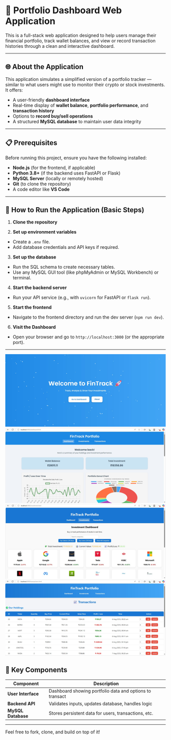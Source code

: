 # 💼 Portfolio Dashboard Web Application

This is a full-stack web application designed to help users manage their financial portfolio, track wallet balances, and view or record transaction histories through a clean and interactive dashboard.

---

## 🌐 About the Application

This application simulates a simplified version of a portfolio tracker — similar to what users might use to monitor their crypto or stock investments. It offers:

- A user-friendly **dashboard interface**
- Real-time display of **wallet balance**, **portfolio performance**, and **transaction history**
- Options to **record buy/sell operations**
- A structured **MySQL database** to maintain user data integrity


---

## 📋 Prerequisites

Before running this project, ensure you have the following installed:

- **Node.js** (for the frontend, if applicable)
- **Python 3.8+** (if the backend uses FastAPI or Flask)
- **MySQL Server** (locally or remotely hosted)
- **Git** (to clone the repository)
- A code editor like **VS Code**

---

## 🚀 How to Run the Application (Basic Steps)

1. **Clone the repository**

2. **Set up environment variables**
- Create a `.env` file.
- Add database credentials and API keys if required.

3. **Set up the database**
- Run the SQL schema to create necessary tables.
- Use any MySQL GUI tool (like phpMyAdmin or MySQL Workbench) or terminal.

4. **Start the backend server**
- Run your API service (e.g., with `uvicorn` for FastAPI or `flask run`).

5. **Start the frontend**
- Navigate to the frontend directory and run the dev server (`npm run dev`).

6. **Visit the Dashboard**
- Open your browser and go to `http://localhost:3000` (or the appropriate port).

---

![Dashboard](images/dashboard.jpeg)
![Dashboard](images/dashboard2.jpeg)
![Dashboard](images/dashboard3.jpeg)
![Dashboard](images/dashboard4.jpeg)


## 📂 Key Components

| Component     | Description                                           |
|---------------|-------------------------------------------------------|
| **User Interface** | Dashboard showing portfolio data and options to transact |
| **Backend API**    | Validates inputs, updates database, handles logic     |
| **MySQL Database** | Stores persistent data for users, transactions, etc.  |

---


Feel free to fork, clone, and build on top of it!

